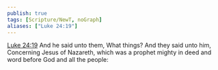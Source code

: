 ```yaml
---
publish: true
tags: [Scripture/NewT, noGraph]
aliases: ["Luke 24:19"]
---
```

[Luke 24:19](https://churchofjesuschrist.org/study/scriptures/nt/luke/24?lang=eng&id=p19#p19) And he said unto them, What things? And they said unto him, Concerning Jesus of Nazareth, which was a prophet mighty in deed and word before God and all the people:
